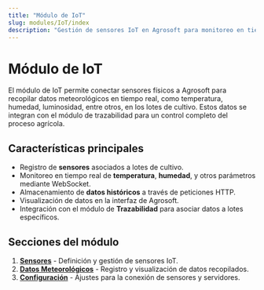 ```yaml
---
title: "Módulo de IoT"
slug: modules/IoT/index
description: "Gestión de sensores IoT en Agrosoft para monitoreo en tiempo real de condiciones meteorológicas en cultivos."
---
```


# Módulo de IoT

El módulo de IoT permite conectar sensores físicos a Agrosoft para recopilar datos meteorológicos en tiempo real, como temperatura, humedad, luminosidad, entre otros, en los lotes de cultivo. Estos datos se integran con el módulo de trazabilidad para un control completo del proceso agrícola.

## Características principales
- Registro de **sensores** asociados a lotes de cultivo.
- Monitoreo en tiempo real de **temperatura**, **humedad**, y otros parámetros mediante WebSocket.
- Almacenamiento de **datos históricos** a través de peticiones HTTP.
- Visualización de datos en la interfaz de Agrosoft.
- Integración con el módulo de **Trazabilidad** para asociar datos a lotes específicos.

## Secciones del módulo
1. **[Sensores](./sensores)** - Definición y gestión de sensores IoT.
2. **[Datos Meteorológicos](./datos-meteorologicos)** - Registro y visualización de datos recopilados.
3. **[Configuración](./configuracion)** - Ajustes para la conexión de sensores y servidores.
